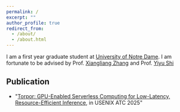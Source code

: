 ```yaml
---
permalink: /
excerpt: ""
author_profile: true
redirect_from: 
  - /about/
  - /about.html
---
```


I am a first year graduate student at [University of Notre Dame](https://www.nd.edu/). I am fortunate to be advised by Prof. [Xiangliang Zhang](https://sites.nd.edu/xiangliang-zhang/) and Prof. [Yiyu Shi](https://www3.nd.edu/~scl/index.html)

<!-- My research interests are primarily in general system area. My past research experience focuses on **ML system** that includes system for **DLRM** and/or **GNN**. -->

<!-- [**CV**](./files/LUO_Xiaonan_CV.pdf). -->

## Publication

<!-- - Yichao Fu<sup>*</sup>, **Xiaonan LUO<sup>*</sup>**, Cheng Wan, Zhifan Ye, Yingyan Lin, "[VR-BNS: Variance Reduction for Boundary Node Sampling towards GNN Training](./files/FaaSwap.pdf)", (In preparation) -->
- "[Torpor: GPU-Enabled Serverless Computing for Low-Latency, Resource-Efficient Inference](https://arxiv.org/abs/2306.03622), in USENIX ATC 2025"

<!-- ## Projects

- Designing a CXL-GPU Heterogeneous Memory-Tiered System for DLRM, Advisor: Prof. [Yufei Ding](https://picassolab.squarespace.com/yufei)
- Variance Reduction for Boundary Nodes Sampling (VR-BNS) for Full-Graph Training, Advisor: Prof. [Yingyan Lin](https://eiclab.scs.gatech.edu/pages/team.html)
- FaaSwap: SLO-Aware, GPU-Efficient Serverless Inference via Model Swapping, Advisor: Prof. [Wei Wang](http://www.cse.ust.hk/~weiwa/) -->
